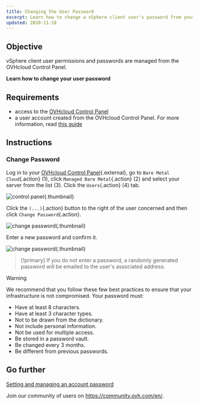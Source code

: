 ```yaml
---
title: Changing the User Password
excerpt: Learn how to change a vSphere client user's password from your OVHcloud Control Panel
updated: 2020-11-18
---
```


## Objective

vSphere client user permissions and passwords are managed from the OVHcloud Control Panel.

**Learn how to change your user password**

## Requirements

- access to the [OVHcloud Control Panel](https://www.ovh.com/auth/?action=gotomanager&from=https://www.ovh.co.uk/&ovhSubsidiary=GB)
- a user account created from the OVHcloud Control Panel. For more information, read [this guide](manager-ovhcloud#users-tab.)

## Instructions

### Change Password

Log in to your [OVHcloud Control Panel](https://www.ovh.com/auth/?action=gotomanager&from=https://www.ovh.co.uk/&ovhSubsidiary=GB){.external}, go to `Bare Metal Cloud`{.action} (1), click `Managed Bare Metal`{.action} (2) and select your server from the list (3). Click the `Users`{.action} (4) tab.

![control panel](userpassword1.png){.thumbnail}

Click the `(...)`{.action} button to the right of the user concerned and then click `Change Password`{.action}.

![change password](userpassword2.png){.thumbnail}

Enter a new password and confirm it.

![change password](userpassword3.png){.thumbnail}

> [!primary]
> If you do not enter a password, a randomly generated password will be emailed to the user's associated address.
>

> [!warning]
>
>We recommend that you follow these few best practices to ensure that your infrastructure is not compromised. Your password must:
>
> - Have at least 8 characters.
> - Have at least 3 character types.
> - Not to be drawn from the dictionary.
> - Not include personal information.
> - Not be used for multiple access.
> - Be stored in a password vault.
> - Be changed every 3 months.
> - Be different from previous passwords.
>

## Go further

[Setting and managing an account password](manage-ovh-password1.)

Join our community of users on <https://community.ovh.com/en/>.
